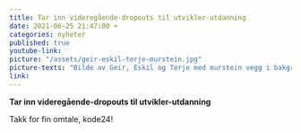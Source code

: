 ```yaml
---
title: Tar inn videregående-dropouts til utvikler-utdanning
date: 2021-06-25 21:47:00 +
categories: nyheter
published: true
youtube-link:
picture: "/assets/geir-eskil-terje-murstein.jpg"
picture-texts: "Bilde av Geir, Eskil og Terje med murstein vegg i bakgrunnen"
link: 
---
```

**Tar inn videregående-dropouts til utvikler-utdanning**

Takk for fin omtale, kode24!